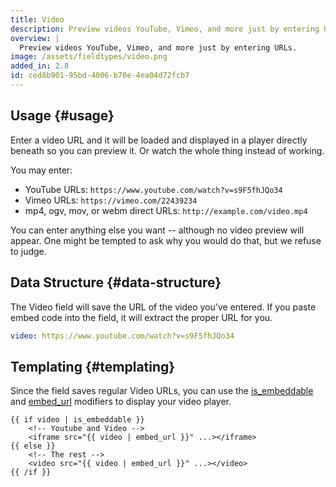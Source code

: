 ```yaml
---
title: Video
description: Preview videos YouTube, Vimeo, and more just by entering URLs.
overview: |
  Preview videos YouTube, Vimeo, and more just by entering URLs.
image: /assets/fieldtypes/video.png
added_in: 2.8
id: ced8b901-95bd-4006-b70e-4ea04d72fcb7
---
```

## Usage {#usage}

Enter a video URL and it will be loaded and displayed in a player directly beneath so you can preview it. Or watch the whole thing instead of working.

You may enter:

- YouTube URLs: `https://www.youtube.com/watch?v=s9F5fhJQo34`
- Vimeo URLs: `https://vimeo.com/22439234`
- mp4, ogv, mov, or webm direct URLs: `http://example.com/video.mp4`

You can enter anything else you want -- although no video preview will appear. One might be tempted to ask why you would do that, but we refuse to judge.

## Data Structure {#data-structure}

The Video field will save the URL of the video you've entered. If you paste embed code into the field, it will extract the proper URL for you.

``` yaml
video: https://www.youtube.com/watch?v=s9F5fhJQo34
```

## Templating {#templating}

Since the field saves regular Video URLs, you can use the [is_embeddable](/modifiers/is_embeddable) and
[embed_url](/modifiers/embed_url) modifiers to display your video player.

```
{{ if video | is_embeddable }}
    <!-- Youtube and Video -->
    <iframe src="{{ video | embed_url }}" ...></iframe>
{{ else }}
    <!-- The rest -->
    <video src="{{ video | embed_url }}" ...></video>
{{ /if }}
```
